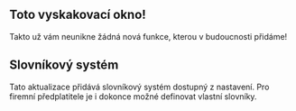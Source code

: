 ## Toto vyskakovací okno!

Takto už vám neunikne žádná nová funkce, kterou v budoucnosti přidáme!

## Slovníkový systém

Tato aktualizace přidává slovníkový systém dostupný z nastavení. Pro firemní předplatitele je i dokonce možné definovat vlastní slovníky.
